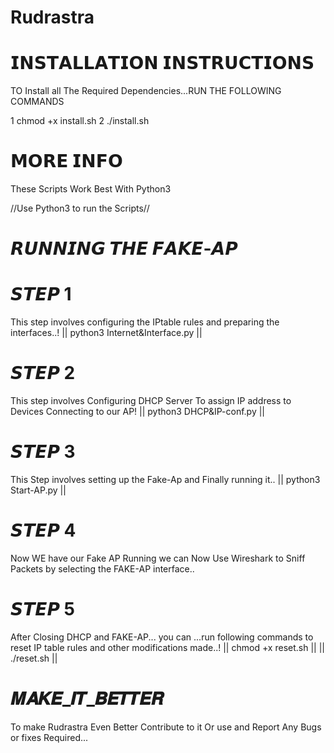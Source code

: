 # Rudrastra


# 𝗜𝗡𝗦𝗧𝗔𝗟𝗟𝗔𝗧𝗜𝗢𝗡 𝗜𝗡𝗦𝗧𝗥𝗨𝗖𝗧𝗜𝗢𝗡𝗦
TO Install all The Required Dependencies...RUN THE FOLLOWING COMMANDS

1 chmod +x install.sh
2 ./install.sh

# 𝗠𝗢𝗥𝗘 𝗜𝗡𝗙𝗢

These Scripts Work Best With Python3

//Use Python3 to run the Scripts//


# 𝙍𝙐𝙉𝙉𝙄𝙉𝙂 𝙏𝙃𝙀 𝙁𝘼𝙆𝙀-𝘼𝙋

# 𝙎𝙏𝙀𝙋 1
This step involves configuring the IPtable rules and preparing the interfaces..!
|| python3 Internet&Interface.py <internet-interface> <FAKE-AP-INTERFACE> ||

# 𝙎𝙏𝙀𝙋 2
This step involves Configuring DHCP Server To assign IP address to Devices Connecting to our AP!
|| python3 DHCP&IP-conf.py ||

# 𝙎𝙏𝙀𝙋 3
This Step involves setting up the Fake-Ap and Finally running it..
|| python3 Start-AP.py ||

# 𝙎𝙏𝙀𝙋 4
Now WE have our Fake AP Running we can Now Use Wireshark to Sniff Packets by selecting the FAKE-AP interface..

# 𝙎𝙏𝙀𝙋 5
After Closing DHCP and FAKE-AP... you can ...run following commands to reset IP table rules and other modifications made..!
|| chmod +x reset.sh ||
|| ./reset.sh ||

# 𝑴𝑨𝑲𝑬_𝑰𝑻_𝑩𝑬𝑻𝑻𝑬𝑹
To make Rudrastra Even Better Contribute to it Or use and Report Any Bugs or fixes Required...
